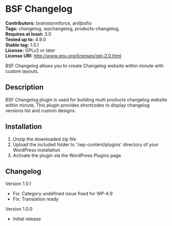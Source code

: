 # BSF Changelog #
**Contributors:** brainstormforce, aniljbsfio  
**Tags:** changelog, wpchangelog, products-changelog,  
**Requires at least:** 3.0    
**Tested up to:** 4.9.0  
**Stable tag:** 1.0.1  
**License:** GPLv2 or later  
**License URI:** http://www.gnu.org/licenses/gpl-2.0.html  

BSF Changelog allows you to create Changelog website within minute with custom layouts.

## Description ##

BSF Changelog plugin is used for building multi products changelog website within minute, This plugin provides shortcodes to display changelog versions list and custom designs.

## Installation ##

1. Unzip the downloaded zip file
2. Upload the included folder to '/wp-content/plugins' directory of your WordPress installation
3. Activate the plugin via the WordPress Plugins page

## Changelog ##

Version 1.0.1
* Fix: Category undefined issue fixed for WP-4.9 
* Fix: Translation ready

Version 1.0.0
* Initial release
